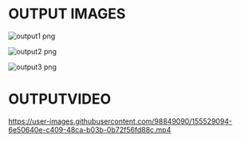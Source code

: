 # OUTPUT IMAGES
![output1 png](https://user-images.githubusercontent.com/98849090/155527010-2ed73fcd-bff9-4e94-a089-148449d25e09.png)


![output2 png](https://user-images.githubusercontent.com/98849090/155528715-ee9e7d68-5085-42e5-b72f-225b9f316f2a.png)

![output3 png](https://user-images.githubusercontent.com/98849090/155528772-8031867b-bc9f-4488-b193-ad09f97305db.png)

# OUTPUTVIDEO

https://user-images.githubusercontent.com/98849090/155529094-6e50640e-c409-48ca-b03b-0b72f56fd88c.mp4

